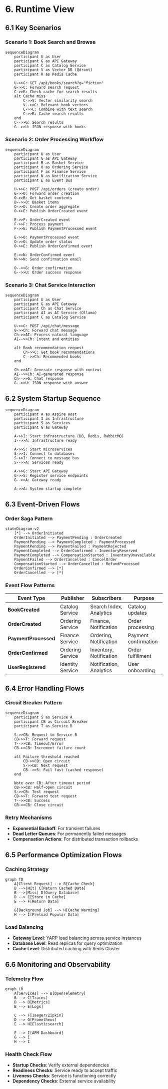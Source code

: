 # 6. Runtime View

## 6.1 Key Scenarios

### Scenario 1: Book Search and Browse

```mermaid
sequenceDiagram
    participant U as User
    participant G as API Gateway
    participant C as Catalog Service
    participant V as Vector DB (Qdrant)
    participant R as Redis Cache
    
    U->>G: GET /api/books/search?q="fiction"
    G->>C: Forward search request
    C->>R: Check cache for search results
    alt Cache miss
        C->>V: Vector similarity search
        V-->>C: Relevant book vectors
        C->>C: Combine with text search
        C->>R: Cache search results
    end
    C-->>G: Search results
    G-->>U: JSON response with books
```

### Scenario 2: Order Processing Workflow

```mermaid
sequenceDiagram
    participant U as User
    participant G as API Gateway
    participant B as Basket Service
    participant O as Ordering Service
    participant F as Finance Service
    participant N as Notification Service
    participant E as Event Bus
    
    U->>G: POST /api/orders (create order)
    G->>O: Forward order creation
    O->>B: Get basket contents
    B-->>O: Basket items
    O->>O: Create order aggregate
    O->>E: Publish OrderCreated event
    
    E->>F: OrderCreated event
    F->>F: Process payment
    F->>E: Publish PaymentProcessed event
    
    E->>O: PaymentProcessed event
    O->>O: Update order status
    O->>E: Publish OrderConfirmed event
    
    E->>N: OrderConfirmed event
    N->>N: Send confirmation email
    
    O-->>G: Order confirmation
    G-->>U: Order success response
```

### Scenario 3: Chat Service Interaction

```mermaid
sequenceDiagram
    participant U as User
    participant G as API Gateway
    participant Ch as Chat Service
    participant AI as AI Service (Ollama)
    participant C as Catalog Service
    
    U->>G: POST /api/chat/message
    G->>Ch: Forward chat message
    Ch->>AI: Process natural language
    AI-->>Ch: Intent and entities
    
    alt Book recommendation request
        Ch->>C: Get book recommendations
        C-->>Ch: Recommended books
    end
    
    Ch->>AI: Generate response with context
    AI-->>Ch: AI-generated response
    Ch-->>G: Chat response
    G-->>U: JSON response with answer
```

## 6.2 System Startup Sequence

```mermaid
sequenceDiagram
    participant A as Aspire Host
    participant I as Infrastructure
    participant S as Services
    participant G as Gateway
    
    A->>I: Start infrastructure (DB, Redis, RabbitMQ)
    I-->>A: Infrastructure ready
    
    A->>S: Start microservices
    S->>I: Connect to databases
    S->>I: Connect to message bus
    S-->>A: Services ready
    
    A->>G: Start API Gateway
    G->>S: Register service endpoints
    G-->>A: Gateway ready
    
    A->>A: System startup complete
```

## 6.3 Event-Driven Flows

### Order Saga Pattern
```mermaid
stateDiagram-v2
    [*] --> OrderInitiated
    OrderInitiated --> PaymentPending : OrderCreated
    PaymentPending --> PaymentCompleted : PaymentProcessed
    PaymentPending --> PaymentFailed : PaymentRejected
    PaymentCompleted --> OrderConfirmed : InventoryReserved
    PaymentCompleted --> CompensationStarted : InventoryUnavailable
    PaymentFailed --> OrderCancelled : CancelOrder
    CompensationStarted --> OrderCancelled : RefundProcessed
    OrderConfirmed --> [*]
    OrderCancelled --> [*]
```

### Event Flow Patterns
| Event Type | Publisher | Subscribers | Purpose |
|------------|-----------|-------------|---------|
| **BookCreated** | Catalog Service | Search Index, Analytics | Catalog updates |
| **OrderCreated** | Ordering Service | Finance, Notification | Order processing |
| **PaymentProcessed** | Finance Service | Ordering, Notification | Payment confirmation |
| **OrderConfirmed** | Ordering Service | Inventory, Notification | Order fulfillment |
| **UserRegistered** | Identity Service | Notification, Analytics | User onboarding |

## 6.4 Error Handling Flows

### Circuit Breaker Pattern
```mermaid
sequenceDiagram
    participant S as Service A
    participant CB as Circuit Breaker
    participant T as Service B
    
    S->>CB: Request to Service B
    CB->>T: Forward request
    T-->>CB: Timeout/Error
    CB->>CB: Increment failure count
    
    alt Failure threshold reached
        CB->>CB: Open circuit
        S->>CB: Next request
        CB-->>S: Fail fast (cached response)
    end
    
    Note over CB: After timeout period
    CB->>CB: Half-open circuit
    S->>CB: Test request
    CB->>T: Forward test request
    T-->>CB: Success
    CB->>CB: Close circuit
```

### Retry Mechanisms
- **Exponential Backoff**: For transient failures
- **Dead Letter Queues**: For permanently failed messages
- **Compensation Actions**: For distributed transaction rollbacks

## 6.5 Performance Optimization Flows

### Caching Strategy
```mermaid
graph TD
    A[Client Request] --> B{Cache Check}
    B -->|Hit| C[Return Cached Data]
    B -->|Miss| D[Query Database]
    D --> E[Store in Cache]
    E --> F[Return Data]
    
    G[Background Job] --> H[Cache Warming]
    H --> I[Preload Popular Data]
```

### Load Balancing
- **Gateway Level**: YARP load balancing across service instances
- **Database Level**: Read replicas for query optimization
- **Cache Level**: Distributed caching with Redis Cluster

## 6.6 Monitoring and Observability

### Telemetry Flow
```mermaid
graph LR
    A[Services] --> B[OpenTelemetry]
    B --> C[Traces]
    B --> D[Metrics]
    B --> E[Logs]
    
    C --> F[Jaeger/Zipkin]
    D --> G[Prometheus]
    E --> H[Elasticsearch]
    
    F --> I[APM Dashboard]
    G --> I
    H --> I
```

### Health Check Flow
- **Startup Checks**: Verify external dependencies
- **Readiness Checks**: Service ready to accept traffic
- **Liveness Checks**: Service is functioning correctly
- **Dependency Checks**: External service availability